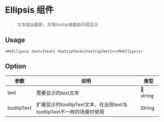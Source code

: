 # Ellipsis 组件

> 文本超出截断，并用tooltip做截断内容显示
## Usage
```
<McEllipsis text={text} tooltipText={tooltipText}></McEllipsis>

```
## Option
| 参数 | 说明 | 类型 |
| - | - | - |
|text|需要显示的text文本| string|必填
|tooltipText|扩展显示的tooltipText文本，在出现text与tooltipText不一样的场景时使用|String|

